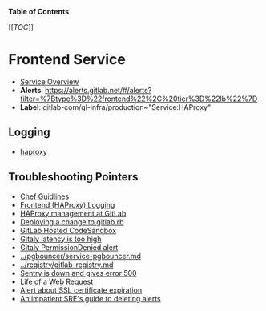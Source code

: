 <!-- MARKER: do not edit this section directly. Edit services/service-catalog.yml then run scripts/generate-docs -->

**Table of Contents**

[[_TOC_]]

#  Frontend Service
* [Service Overview](https://dashboards.gitlab.net/d/frontend-main/frontend-overview)
* **Alerts**: https://alerts.gitlab.net/#/alerts?filter=%7Btype%3D%22frontend%22%2C%20tier%3D%22lb%22%7D
* **Label**: gitlab-com/gl-infra/production~"Service:HAProxy"

## Logging

* [haproxy](https://console.cloud.google.com/logs/viewer?project=gitlab-production&organizationId=769164969568&interval=PT1H&resource=gce_instance%2Finstance_id%2F1812745190666049211&scrollTimestamp=2019-01-22T15:27:18.915253748Z&advancedFilter=resource.type%3D%22gce_instance%22%0Alabels.tag%3D%22haproxy%22)

## Troubleshooting Pointers

* [Chef Guidlines](../config_management/chef-guidelines.md)
* [Frontend (HAProxy) Logging](haproxy-logging.md)
* [HAProxy management at GitLab](haproxy.md)
* [Deploying a change to gitlab.rb](../git/deploy-gitlab-rb-change.md)
* [GitLab Hosted CodeSandbox](../git/gitlab-hosted-codesandbox.md)
* [Gitaly latency is too high](../gitaly/gitaly-latency.md)
* [Gitaly PermissionDenied alert](../gitaly/gitaly-permission-denied.md)
* [../pgbouncer/service-pgbouncer.md](../pgbouncer/service-pgbouncer.md)
* [../registry/gitlab-registry.md](../registry/gitlab-registry.md)
* [Sentry is down and gives error 500](../sentry/sentry-is-down.md)
* [Life of a Web Request](../tutorials/overview_life_of_a_web_request.md)
* [Alert about SSL certificate expiration](../uncategorized/alert-for-ssl-certificate-expiration.md)
* [An impatient SRE's guide to deleting alerts](../uncategorized/deleting-alerts.md)
<!-- END_MARKER -->


<!-- ## Summary -->

<!-- ## Architecture -->

<!-- ## Performance -->

<!-- ## Scalability -->

<!-- ## Availability -->

<!-- ## Durability -->

<!-- ## Security/Compliance -->

<!-- ## Monitoring/Alerting -->

<!-- ## Links to further Documentation -->
